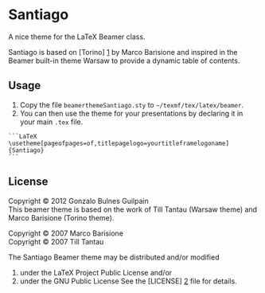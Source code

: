 Santiago
========

A nice theme for the LaTeX Beamer class.

Santiago is based on [Torino] [1] by Marco Barisione and inspired in the Beamer built-in theme Warsaw to provide a dynamic table of contents.

  [1]: http://blog.barisione.org/2007-09/torino-a-pretty-theme-for-latex-beamer/

## Usage

  1. Copy the file `beamerthemeSantiago.sty` to `~/texmf/tex/latex/beamer`.
  2. You can then use the theme for your presentations by declaring it in your main `.tex` file.

    ```LaTeX
    \usetheme[pageofpages=of,titlepagelogo=yourtitleframelogoname]{Santiago}
    ``` 

## License

Copyright &copy; 2012 Gonzalo Bulnes Guilpain<br/>
This beamer theme is based on the work of
Till Tantau (Warsaw theme) and Marco Barisione (Torino theme).

Copyright &copy; 2007 Marco Barisione<br/>
Copyright &copy; 2007 Till Tantau

The Santiago Beamer theme may be distributed and/or modified
  1. under the LaTeX Project Public License and/or
  2. under the GNU Public License
See the [LICENSE] [2] file for details.

  [2]: https://github.com/gonzalo-bulnes/santiago-beamer-theme/blob/master/LICENSE
